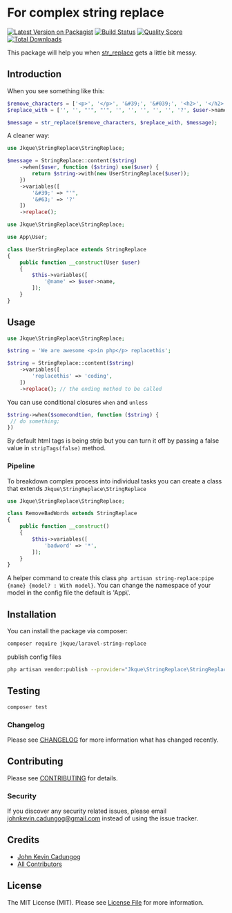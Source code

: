 # For complex string replace

[![Latest Version on Packagist](https://img.shields.io/packagist/v/jkque/laravel-string-replace.svg?style=flat-square)](https://packagist.org/packages/jkque/laravel-string-replace)
[![Build Status](https://img.shields.io/travis/jkque/laravel-string-replace/master.svg?style=flat-square)](https://travis-ci.org/jkque/laravel-string-replace)
[![Quality Score](https://img.shields.io/scrutinizer/g/jkque/laravel-string-replace.svg?style=flat-square)](https://scrutinizer-ci.com/g/jkque/laravel-string-replace)
[![Total Downloads](https://img.shields.io/packagist/dt/jkque/laravel-string-replace.svg?style=flat-square)](https://packagist.org/packages/jkque/laravel-string-replace)

This package will help you when [str_replace](https://www.php.net/manual/en/function.str-replace.php) gets a little bit messy.


## Introduction
When you see something like this:
``` php
$remove_characters = ['<p>', '</p>', '&#39;', '&#039;', '<h2>', '</h2>', '<strong>', '</strong>', '&nbsp;', '&#63;','@name', '&rsquot;', '&quot;', '@firstname'];
$replace_with = ['', '', "'", "'", '', '', '', '', '', '?', $user->name, "'", '"', $user->first_name];

$message = str_replace($remove_characters, $replace_with, $message);
```

A cleaner way:
``` php
use Jkque\StringReplace\StringReplace;

$message = StringReplace::content($string)
    ->when($user, function ($string) use($user) {
        return $string->with(new UserStringReplace($user));
    })
    ->variables([
        '&#39;' => "'",
        '&#63;' => '?'
    ])
    ->replace();
```

```php
use Jkque\StringReplace\StringReplace;

use App\User;

class UserStringReplace extends StringReplace
{
    public function __construct(User $user)
    {
        $this->variables([
            '@name' => $user->name,
        ]);
    }
}
```
## Usage

```php
use Jkque\StringReplace\StringReplace;

$string = 'We are awesome <p>in php</p> replacethis';

$string = StringReplace::content($string)
    ->variables([
        'replacethis' => 'coding',
    ])
    ->replace(); // the ending method to be called
```

You can use conditional closures `when` and `unless`
```php
$string->when($somecondtion, function ($string) {
 // do something;
})
```
By default html tags is being strip but you can turn it off by passing a false value in `stripTags(false)` method.
### Pipeline
To breakdown complex process into individual tasks you can create a class that extends `Jkque\StringReplace\StringReplace`
```php
use Jkque\StringReplace\StringReplace;

class RemoveBadWords extends StringReplace
{
    public function __construct()
    {
        $this->variables([
            'badword' => '*',
        ]);
    }
}
```
A helper command to create this class `php artisan string-replace:pipe {name} {model? : With model}`. You can change the namespace of your model in the config file the default is 'App\\'.

## Installation
You can install the package via composer:
```bash
composer require jkque/laravel-string-replace
```
publish config files
```bash
php artisan vendor:publish --provider="Jkque\StringReplace\StringReplaceServiceProvider"
```
## Testing

``` bash
composer test
```

### Changelog

Please see [CHANGELOG](CHANGELOG.md) for more information what has changed recently.

## Contributing

Please see [CONTRIBUTING](CONTRIBUTING.md) for details.

### Security

If you discover any security related issues, please email johnkevin.cadungog@gmail.com instead of using the issue tracker.

## Credits

- [John Kevin Cadungog](https://github.com/jkque)
- [All Contributors](../../contributors)

## License

The MIT License (MIT). Please see [License File](LICENSE.md) for more information.